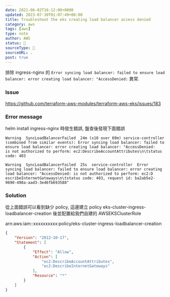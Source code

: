 ```yaml
---
date: 2021-06-02T16:12:00+0800
updated: 2023-07-30T01:07:49+08:00
title: Troubleshoot the eks creating load balancer access denied
category: aws
tags: [aws]
type: note
author: AWS
status: 🌲
sourceType: 📜️
sourceURL: .
post: true
---
```


排除 ingress-nginx 的 `Error syncing load balancer: failed to ensure load balancer: error creating load balancer: "AccessDenied:` 異常.

<!--more-->

### Issue

https://github.com/terraform-aws-modules/terraform-aws-eks/issues/183

### Error message

helm install ingress-nginx 時發生錯誤, 盤查後發現下面錯誤

```text
Warning  SyncLoadBalancerFailed  24m (x10 over 69m) service-controller  (combined from similar events): Error syncing load balancer: failed to ensure load balancer: error creating load balancer: "AccessDenied:
is not authorized to perform: ec2:DescribeAccountAttributes\n\tstatus code: 403
```

```text
Warning  SyncLoadBalancerFailed  25s  service-controller  Error syncing load balancer: failed to ensure load balancer: error creating load balancer: "AccessDenied: is not authorized to perform: ec2:D
escribeInternetGateways\n\tstatus code: 403, request id: ba2ab5e2-9690-498a-aad3-3e46fb693588"
```

### Solution

從上面錯誤可以看到缺少 policy, 這邊建立 policy eks-cluster-ingress-loadbalancer-creation 後並配置給我們自建的 AWSEKSClusterRole  

arn:aws:iam::xxxxxxxxxx:policy/eks-cluster-ingress-loadbalancer-creation

```json
{
    "Version": "2012-10-17",
    "Statement": [
        {
            "Effect": "Allow",
            "Action": [
                "ec2:DescribeAccountAttributes",
                "ec2:DescribeInternetGateways"
            ],
            "Resource": "*"
        }
    ]
}
```
